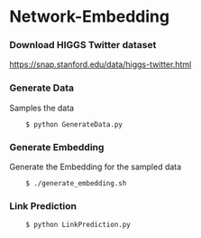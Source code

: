 # Network-Embedding

### Download HIGGS Twitter dataset

https://snap.stanford.edu/data/higgs-twitter.html

### Generate Data

Samples the data

		$ python GenerateData.py

### Generate Embedding

Generate the Embedding for the sampled data

		$ ./generate_embedding.sh

### Link Prediction

		$ python LinkPrediction.py
